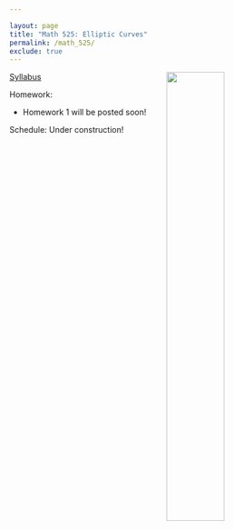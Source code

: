 ```yaml
---

layout: page
title: "Math 525: Elliptic Curves"
permalink: /math_525/
exclude: true
---
```


<img src='EC.png' style="float:right; width:45%; margin:0px;"/>  


[Syllabus](https://drive.google.com/open?id=1--OWL5vU-uHG7y1wGnjXO4-1MUySs42O&usp=drive_fs)

Homework: 
* Homework 1 will be posted soon!

Schedule: Under construction!
